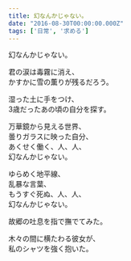 ```yaml
---
title: 幻なんかじゃない。
date: "2016-08-30T00:00:00.000Z"
tags: ['日常', '求める']
---
```


幻なんかじゃない。

君の涙は毒霧に消え、  
かすかに雪の薫りが残るだろう。

湿った土に手をつけ、  
3歳だったあの頃の自分を探す。

万華鏡から見える世界、  
曇りガラスに映った自分、  
あくせく働く、人、人、  
幻なんかじゃない。

ゆらめく地平線、  
乱暴な言葉、  
もうすぐ死ぬ、人、人、  
幻なんかじゃない。

故郷の吐息を指で撫でてみた。

木々の間に横たわる彼女が、  
私のシャツを強く抱いた。
